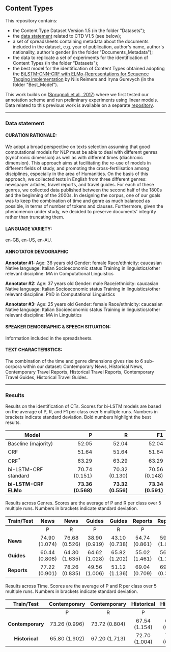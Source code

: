 ## Content Types

This repository contains:
- the Content Type Dataset Version 1.5 (in the folder "Datasets");
- the [data statement](https://www.mitpressjournals.org/doi/pdf/10.1162/tacl_a_00041) related to CTD V1.5 (see below);
- a set of spreadsheets containing metadata about the documents included in the dataset, e.g. year of publication, author's name, author's nationality, author's gender (in the folder "Documents_Metadata");
- the data to replicate a set of experiments for the identification of Content Types (in the folder "Datasets");
- the best model for the identification of Content Types obtained adopting the [BiLSTM-CNN-CRF with ELMo-Representations for Sequence Tagging implementation](https://github.com/UKPLab/elmo-bilstm-cnn-crf) by Nils Reimers and Iryna Gurevych (in the folder "Best_Model").

This work builds on ([Sprugnoli et al., 2017](https://www.aclweb.org/anthology/E17-2042.pdf)) where we first tested our annotation scheme and run preliminary experiments using linear models. Data related to this previous work is available on a separate [repository](https://github.com/dhfbk/content-types).



------------

### Data statement

#### CURATION RATIONALE: 
We adopt a broad perspective on texts selection assuming that good computational models for NLP must be able to deal with different genres (synchronic dimension) as well as with different times (diachronic dimension). This approach aims at facilitating the re-use of models in different fields of study, and promoting the cross-fertilisation among disciplines, especially in the area of Humanities. On the basis of this approach, we collected texts in English from three different genres: newspaper articles, travel reports, and travel guides. For each of these genres, we collected data published between the second half of the 1800s and the beginning of the 2000s. In designing the corpus, one of our goals was to keep the combination of time and genre as much balanced as possible, in terms of number of tokens and clauses. Furthermore, given the phenomenon under study, we decided to preserve documents' integrity rather than truncating them. 

#### LANGUAGE VARIETY:
en-GB, en-US, en-AU.

#### ANNOTATOR DEMOGRAPHIC
**Annotator #1:**
Age: 36 years old
Gender: female
Race/ethnicity: caucasian
Native language: Italian
Socioeconomic status
Training in linguistics/other relevant discipline: MA in Computational Linguistics

**Annotator #2:**
Age: 37 years old
Gender: male
Race/ethnicity: caucasian
Native language: Italian
Socioeconomic status
Training in linguistics/other relevant discipline: PhD in Computational Linguistics

**Annotator #3:**
Age: 25 years old
Gender: female
Race/ethnicity: caucasian
Native language: Italian
Socioeconomic status
Training in linguistics/other relevant discipline: MA in Linguistics

#### SPEAKER DEMOGRAPHIC & SPEECH SITUATION: 
Information included in the spreadsheets. 

#### TEXT CHARACTERISTICS: 
The combination of the time and genre dimensions gives rise to 6 sub-corpora within our dataset: Contemporary News, Historical News, Contemporary Travel Reports, Historical Travel Reports, Contemporary Travel Guides, Historical Travel Guides. 

------------

### Results
Results on the identification of CTs. Scores for bi-LSTM models are based on the average of P, R, and F1 per class over 5 multiple runs. Numbers in brackets indicate standard deviation. Bold numbers highlight the best results. 


| **Model** | P | R | F1 |
|----------------------|------------:|------------:|------------:|  
| Baseline (majority) | 52.05 | 52.04 | 52.04 |  
| CRF | 51.64 | 51.64 | 51.64 |  
| CRF<sup>*</sup> | 63.29 | 63.29 | 63.29 |  
| bi-LSTM-CRF standard | 70.74 (0.151) | 70.32 (0.130) | 70.56 (0.148) |  
|**bi-LSTM-CRF ELMo** | **73.36 (0.568)** | **73.32 (0.556)** | **73.34 (0.591)** |


Results across Genres. Scores are the average of P and R per class over 5 multiple runs. Numbers in brackets indicate standard deviation.

| Train/Test |      News     |      News     |     Guides    |     Guides    |    Reports    |    Reports    |
|------------|:-------------:|:-------------:|:-------------:|:-------------:|:-------------:|:-------------:|
|            |       P       |       R       |       P       |       R       |       P       |       R       |
| **News**       | 74.90 (1.074) | 76.68 (0.526) | 38.90 (0.919) | 43.10 (0.738) | 54.74 (0.861) | 59.74 (1.031) |
| **Guides**     | 60.44 (0.808) | 64.30 (1.635) | 64.62 (1.028) | 65.82 (1.202) | 55.02 (1.461) | 56.68 (1.121) |
| **Reports**    | 77.22 (0.901) | 78.26 (0.835) | 49.56 (1.006) | 51.12 (1.136) | 69.04 (0.709) | 69.56 (0.391) |



Results across Time. Scores are the average of P and R per class over 5 multiple runs. Numbers in brackets indicate standard deviation.

|  Train/Test  |  Contemporary |  Contemporary |   Historical  |   Historical  |
|:------------:|:-------------:|:-------------:|:-------------:|:-------------:|
|              |       P       |       R       |       P       |       R       |
| **Contemporary** | 73.26 (0.996) | 73.72 (0.804) | 67.54 (1.154) | 67.96 (0.541) |
| **Historical**   | 65.80 (1.902) | 67.20 (1.713) | 72.70 (1.004) | 73.30 (0.812) |


